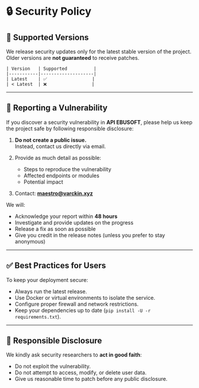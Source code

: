 # 🔒 Security Policy

## 📌 Supported Versions

We release security updates only for the latest stable version of the project. Older versions are **not guaranteed** to receive patches.

```text
| Version   | Supported          |
|-----------|--------------------|
| Latest    | ✅                 |
| < Latest  | ❌                 |
```

---

## 📢 Reporting a Vulnerability

If you discover a security vulnerability in **API EBUSOFT**, please help us keep the project safe by following responsible disclosure:

1. **Do not create a public issue.**  
   Instead, contact us directly via email.

2. Provide as much detail as possible:  
   - Steps to reproduce the vulnerability  
   - Affected endpoints or modules  
   - Potential impact  

3. Contact: **maestro@varckin.xyz**

We will:
- Acknowledge your report within **48 hours**  
- Investigate and provide updates on the progress  
- Release a fix as soon as possible  
- Give you credit in the release notes (unless you prefer to stay anonymous)

---

## ✅ Best Practices for Users

To keep your deployment secure:
- Always run the latest release.  
- Use Docker or virtual environments to isolate the service.  
- Configure proper firewall and network restrictions.  
- Keep your dependencies up to date (`pip install -U -r requirements.txt`).  

---

## 🤝 Responsible Disclosure

We kindly ask security researchers to **act in good faith**:
- Do not exploit the vulnerability.  
- Do not attempt to access, modify, or delete user data.  
- Give us reasonable time to patch before any public disclosure.  
